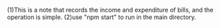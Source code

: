 (1)This is a note that records the income and expenditure of bills, and the operation is simple.
(2)use "npm start" to run in the main directory. 
